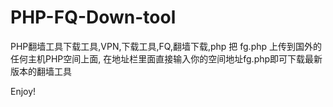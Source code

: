 # PHP-FQ-Down-tool
PHP翻墙工具下载工具,VPN,下载工具,FQ,翻墙下载,php
把 fg.php 上传到国外的任何主机PHP空间上面, 
在地址栏里面直接输入你的空间地址fg.php即可下载最新版本的翻墙工具

Enjoy!
